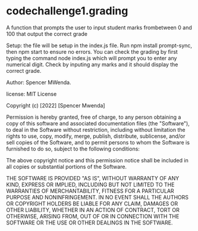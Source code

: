 # codechallenge1.grading
A function that prompts the user to input student marks frombetween 0 and 100 that output the correct grade

Setup: the file will be setup in the index.js file.
Run npm install prompt-sync, then npm start to ensure no errors.
You can check the grading by first typing the command node index.js
which will prompt you to enter any numerical digit.
Check by inputing any marks and it should display the correct grade.

Author: Spencer MWenda.

license: MIT License

Copyright (c) [2022] [Spencer Mwenda]

Permission is hereby granted, free of charge, to any person obtaining a copy
of this software and associated documentation files (the "Software"), to deal
in the Software without restriction, including without limitation the rights
to use, copy, modify, merge, publish, distribute, sublicense, and/or sell
copies of the Software, and to permit persons to whom the Software is
furnished to do so, subject to the following conditions:

The above copyright notice and this permission notice shall be included in all
copies or substantial portions of the Software.

THE SOFTWARE IS PROVIDED "AS IS", WITHOUT WARRANTY OF ANY KIND, EXPRESS OR
IMPLIED, INCLUDING BUT NOT LIMITED TO THE WARRANTIES OF MERCHANTABILITY,
FITNESS FOR A PARTICULAR PURPOSE AND NONINFRINGEMENT. IN NO EVENT SHALL THE
AUTHORS OR COPYRIGHT HOLDERS BE LIABLE FOR ANY CLAIM, DAMAGES OR OTHER
LIABILITY, WHETHER IN AN ACTION OF CONTRACT, TORT OR OTHERWISE, ARISING FROM,
OUT OF OR IN CONNECTION WITH THE SOFTWARE OR THE USE OR OTHER DEALINGS IN THE
SOFTWARE.
